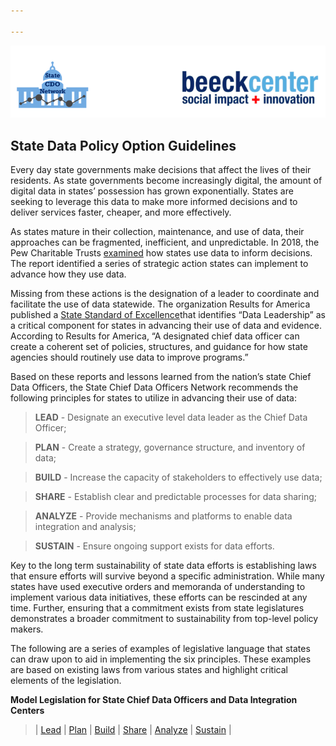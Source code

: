 ```yaml
---

---
```

![Beeck Center State Chief Data Officers Network](/images/header.png)

## State Data Policy Option Guidelines
 
Every day state governments make decisions that affect the lives of their residents. As state governments become increasingly digital, the amount of digital data in states’ possession has grown exponentially. States are seeking to leverage this data to make more informed decisions and to deliver services faster, cheaper, and more effectively.
 
As states mature in their collection, maintenance, and use of data, their approaches can be fragmented, inefficient, and unpredictable. In 2018, the Pew Charitable Trusts [examined](https://www.pewtrusts.org/-/media/assets/2018/02/dasa_how_states_use_data_report_v5.pdf) how states use data to inform decisions. The report identified a series of strategic action states can implement to advance how they use data.
 
Missing from these actions is the designation of a leader to coordinate and facilitate the use of data statewide. The organization Results for America published a [State Standard of Excellence](https://2019state.results4america.org/)that identifies “Data Leadership” as a critical component for states in advancing their use of data and evidence. According to Results for America, “A designated chief data officer can create a coherent set of policies, structures, and guidance for how state agencies should routinely use data to improve programs.”
 
Based on these reports and lessons learned from the nation’s state Chief Data Officers, the State Chief Data Officers Network recommends the following principles for states to utilize in advancing their use of data:
 
> **LEAD** - Designate an executive level data leader as the Chief Data Officer;

> **PLAN**  - Create a strategy, governance structure, and inventory of data;

> **BUILD** - Increase the capacity of stakeholders to effectively use data;

> **SHARE** - Establish clear and predictable processes for data sharing;

> **ANALYZE** - Provide mechanisms and platforms to enable data integration and analysis;

> **SUSTAIN** - Ensure ongoing support exists for data efforts.
 
Key to the long term sustainability of state data efforts is establishing laws that ensure efforts will survive beyond a specific administration. While many states have used executive orders and memoranda of understanding to implement various data initiatives, these efforts can be rescinded at any time. Further, ensuring that a commitment exists from state legislatures demonstrates a broader commitment to sustainability from top-level policy makers.
 
The following are a series of examples of legislative language that states can draw upon to aid in implementing the six principles. These examples are based on existing laws from various states and highlight critical elements of the legislation.

**Model Legislation for State Chief Data Officers and Data Integration Centers**

> | [Lead](/lead/) | [Plan](../plan/) | [Build](../build/) | [Share](../share/) | [Analyze](../analyze) | [Sustain](../sustain/) |

